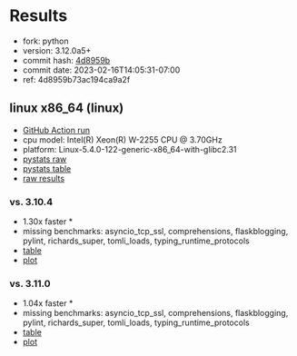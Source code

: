 # Results

- fork: python
- version: 3.12.0a5+
- commit hash: [4d8959b](https://github.com/python/cpython/commit/4d8959b)
- commit date: 2023-02-16T14:05:31-07:00
- ref: 4d8959b73ac194ca9a2f

## linux x86_64 (linux)

- [GitHub Action run](https://github.com/faster-cpython/benchmarking/actions/runs/4198868914)
- cpu model: Intel(R) Xeon(R) W-2255 CPU @ 3.70GHz
- platform: Linux-5.4.0-122-generic-x86_64-with-glibc2.31
- [pystats raw](bm-20230216-linux-x86_64-python-4d8959b73ac194ca9a2f-3.12.0a5%2B-4d8959b-pystats.json)
- [pystats table](bm-20230216-linux-x86_64-python-4d8959b73ac194ca9a2f-3.12.0a5%2B-4d8959b-pystats.md)
- [raw results](bm-20230216-linux-x86_64-python-4d8959b73ac194ca9a2f-3.12.0a5%2B-4d8959b.json)

### vs. 3.10.4

- 1.30x faster \*
- missing benchmarks: asyncio_tcp_ssl, comprehensions, flaskblogging, pylint, richards_super, tomli_loads, typing_runtime_protocols
- [table](bm-20230216-linux-x86_64-python-4d8959b73ac194ca9a2f-3.12.0a5%2B-4d8959b-vs-3.10.4.md)
- [plot](bm-20230216-linux-x86_64-python-4d8959b73ac194ca9a2f-3.12.0a5%2B-4d8959b-vs-3.10.4.png)

### vs. 3.11.0

- 1.04x faster \*
- missing benchmarks: asyncio_tcp_ssl, comprehensions, flaskblogging, pylint, richards_super, tomli_loads, typing_runtime_protocols
- [table](bm-20230216-linux-x86_64-python-4d8959b73ac194ca9a2f-3.12.0a5%2B-4d8959b-vs-3.11.0.md)
- [plot](bm-20230216-linux-x86_64-python-4d8959b73ac194ca9a2f-3.12.0a5%2B-4d8959b-vs-3.11.0.png)

